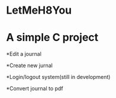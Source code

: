 # LetMeH8You

# A simple C project

*Edit a journal

*Create new jurnal

*Login/logout system(still in development)

*Convert journal to pdf

